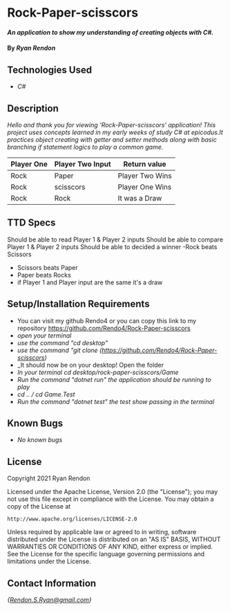 # Rock-Paper-scisscors #

#### _An application to show my understanding of creating objects with C#._

#### By _**Ryan Rendon**_

## Technologies Used

* _C#_


## Description

_Hello and thank you for viewing 'Rock-Paper-scisscors' application! This project uses concepts learned in my early weeks of study C# at epicodus.It practices object creating with getter and setter methods along with basic branching if statement logics to play a common game._

| Player One  | Player Two Input              | Return value  |
| ----------- | -----------                   | --------      |
| Rock        | Paper                         |Player Two Wins|
| Rock        | scisscors                     |Player One Wins|
| Rock        | Rock                          |It was a Draw  |

## TTD Specs
Should be able to read Player 1 & Player 2 inputs
Should be able to compare Player 1 & Player 2 inputs
Should be able to decided a winner
  -Rock beats Scissors
  - Scissors beats Paper
  - Paper beats Rocks
  - if Player 1 and Player input are the same it's a draw
## Setup/Installation Requirements

* You can visit my github Rendo4 or you can copy this link to my repository https://github.com/Rendo4/Rock-Paper-scisscors 
* _open your terminal_
* _use the command "cd desktop"_
* _use the command "git clone (https://github.com/Rendo4/Rock-Paper-scisscors)_
* _It should now be on your desktop! Open the folder 
* _In your terminal cd desktop/rock-paper-scisscors/Game_
* _Run the command "dotnet run" the application should be running to play_
* _cd .. / cd Game.Test_
* _Run the command "dotnet test" the test show passing in the terminal_

## Known Bugs

* _No known bugs_

## License

Copyright 2021 Ryan Rendon

Licensed under the Apache License, Version 2.0 (the "License");
you may not use this file except in compliance with the License.
You may obtain a copy of the License at

    http://www.apache.org/licenses/LICENSE-2.0

Unless required by applicable law or agreed to in writing, software
distributed under the License is distributed on an "AS IS" BASIS,
WITHOUT WARRANTIES OR CONDITIONS OF ANY KIND, either express or implied.
See the License for the specific language governing permissions and
limitations under the License.

## Contact Information
_{Rendon.S.Ryan@gmail.com}_
